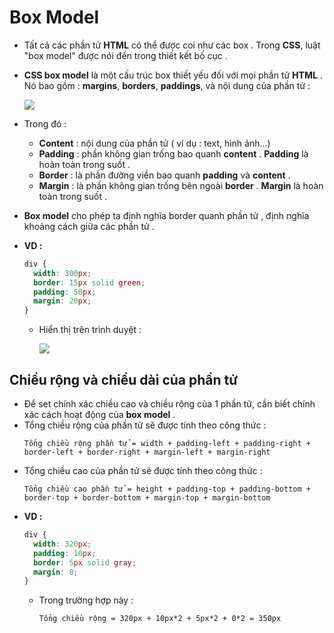 # Box Model
- Tất cả các phần tử **HTML** có thể được coi như các box . Trong **CSS**, luật "box model" được nói đến trong thiết kết bố cục .
- **CSS box model** là một cấu trúc box thiết yếu đối với mọi phần tử **HTML** . Nó bao gồm : **margins**, **borders**, **paddings**, và nội dung của phần tử :

    <img src=https://i.imgur.com/vqBPChI.png>

- Trong đó :
    - **Content** : nội dung của phần tử ( ví dụ : text, hình ảnh...)
    - **Padding** : phần không gian trống bao quanh **content** . **Padding** là hoàn toàn trong suốt .
    - **Border** : là phần đường viền bao quanh **padding** và **content** .
    - **Margin** : là phần không gian trống bên ngoài **border** . **Margin** là hoàn toàn trong suốt .
- **Box model** cho phép ta định nghĩa border quanh phần tử , định nghĩa khoảng cách giữa các phần tử .
- **VD :** 
    ```css
    div {
      width: 300px;
      border: 15px solid green;
      padding: 50px;
      margin: 20px;
    }
    ```
    - Hiển thị trên trình duyệt :

        <img src=https://i.imgur.com/AZJensv.png>

## **Chiều rộng và chiều dài của phần tử**
- Để set chính xác chiều cao và chiều rộng của 1 phần tử, cần biết chính xác cách hoạt động của **box model** .
- Tổng chiều rộng của phần tử sẽ được tính theo công thức :
    ```
    Tổng chiều rộng phần tử = width + padding-left + padding-right + border-left + border-right + margin-left + margin-right
    ```
- Tổng chiều cao của phần tử sẽ được tính theo công thức :
    ```
    Tổng chiều cao phần tử = height + padding-top + padding-bottom + border-top + border-bottom + margin-top + margin-bottom
    ```
- **VD :**
    ```css
    div {
      width: 320px;
      padding: 10px;
      border: 5px solid gray;
      margin: 0;
    }
    ```
    - Trong trường hợp này :
        ```
        Tổng chiều rộng = 320px + 10px*2 + 5px*2 + 0*2 = 350px
        ```